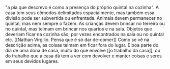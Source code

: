 

"a pia que descrevo é como a presença do próprio quintal na cozinha". A casa tem seus cômodos delimitados espacialmente, mas também essa divisão pode ser subvertida ou enfrentada. Animais devem permanecer no quintal, mas nem sempre o fazem. As crianças devem brincar no terreiro ou no quintal, mas teimam em brincar nos quartos e na sala. Objetos que deveriam ficar na cozinha são, por vezes encontrados na sala ou no quintal etc. [[Nathan Virgilio. Pensa que é só dar de-comer]]
Como se vê na descrição acima, as coisas teimam em ficar fora do lugar. E boa parte do dia de uma dona de casa, muito do que envolve [[o trabalho da casa]], ou do trabalho que a casa dá tem a ver com devolver e manter coisas e seres em seus devidos lugares.